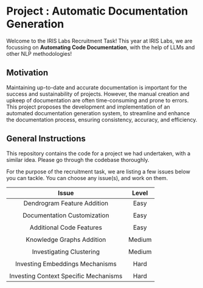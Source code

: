 # Project : Automatic Documentation Generation

Welcome to the IRIS Labs Recruitment Task! This year at IRIS Labs, we are focussing on **Automating Code Documentation**, with the help of LLMs and other NLP methodologies!

## Motivation 

Maintaining up-to-date and accurate documentation is important for the success and sustainability of projects. However, the manual creation and upkeep of documentation are often time-consuming and prone to errors. This project proposes the development and implementation of an automated documentation generation system, to streamline and enhance the documentation process, ensuring consistency, accuracy, and efficiency.

## General Instructions

This repository contains the code for a project we had undertaken, with a similar idea. Please go through the codebase thoroughly.

For the purpose of the recruitment task, we are listing a few issues below you can tackle. You can choose any issue(s), and work on them.

|Issue | Level| 
| :---:   | :---: |
| Dendrogram Feature Addition|Easy |
|  |  |
|Documentation Customization| Easy|
|  |  |
|Additional Code Features| Easy|
|  |  |
|Knowledge Graphs Addition |Medium |
|  |  |
|Investigating Clustering |Medium |
|  |  |
| Investing Embeddings Mechanisms | Hard|
|  |  |
| Investing Context Specific Mechanisms | Hard|



